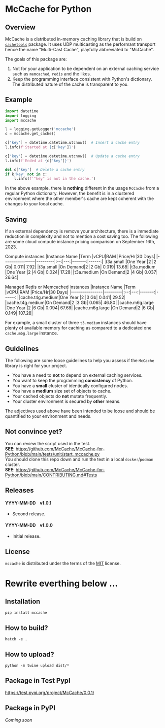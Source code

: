 # McCache for Python

## Overview
McCache is a distributed in-memory caching library that is build on [`cachetools`](https://pypi.org/project/cachetools/) package.
It uses UDP multicasting as the performant transport hence the name "Multi-Cast Cache", playfully abbreviated to "McCache".

The goals of this package are:
1. Not for your application to be dependent on an external caching service such as `memcached`, `redis` and the likes.
2. Keep the programming interface consistent with Python's dictionary.  The distributed nature of the cache is transparent to you.

## Example
```python
import datetime
import logging
import mccache

l = logging.getLogger('mccache')
c = mccache.get_cache()

c['key'] = datetime.datetime.utcnow()  # Insert a cache entry
l.info(f'Started at {c['key']}')

c['key'] = datetime.datetime.utcnow()  # Update a cache entry
l.info(f'Ended at {c['key']}')

del c['key']  # Delete a cache entry
if k'key' not in c:
    l.info(f'"key" is not in the cache.')
```
In the above example, there is **nothing** different in the usage `McCache` from a regular Python dictionary.  However, the benefit is in a clustered environment where the other member's cache are kept coherent with the changes to your local cache.

## Saving
If an external dependency is remove your architecture, there is a immediate reduction in complexity and not to mention a cost saving too.  The following are some cloud compute instance pricing comparison on September 16th, 2023.

Compute instances
|Instance Name   |Term     |vCPU|RAM |Price/Hr|30 Days|
|----------------|---------|:--:|---:|-------:|------:|
|t3a.small       |One Year |2   |2 Gb|   0.011|   7.92|
|t3a.small       |On Demand|2   |2 Gb|   0.019|  13.68|
|t3a.medium      |One Year |2   |4 Gb|   0.024|  17.28|
|t3a.medium      |On Demand|2   |4 Gb|   0.037|  26.64|

Managed Redis or Memcached instances
|Instance Name   |Term     |vCPU|RAM |Price/Hr|30 Days|
|----------------|---------|:--:|---:|-------:|------:|
|cache.t4g.medium|One Year |2   |3 Gb|   0.041|  29.52|
|cache.t4g.medium|On Demand|2   |3 Gb|   0.065|  46.80|
|cache.m6g.large |One Year |2   |6 Gb|   0.094|  67.68|
|cache.m6g.large |On Demand|2   |6 Gb|   0.149| 107.28|

For example, a small cluster of three `t3.medium` instances should have plenty of available memory for caching as compared to a dedicated one `cache.m6g.large` instance.

## Guidelines
The following are some loose guidelines to help you assess if the `McCache` library is right for your project.

* You have a need to **not** to depend on external caching services.
* You want to keep the programming **consistency** of Python.
* You have a **small** cluster of identically configured nodes.
* You have a **medium** size set of objects to cache.
* Your cached objects do **not** mutate frequently.
* Your cluster environment is secured by **other** means.

The adjectives used above have been intended to be loose and should be quantified to your environment and needs.

## Not convince yet?
You can review the script used in the test.<br>
**SEE**: https://github.com/McCache/McCache-for-Python/blob/main/tests/unit/start_mccache.py<br>
You should clone this repo down and run the test in a local `docker`/`podman` cluster.<br>
**SEE**: https://github.com/McCache/McCache-for-Python/blob/main/CONTRIBUTING.md#Tests

## Releases
#### YYYY-MM-DD &nbsp;&nbsp; v1.0.1
* Second release.
#### YYYY-MM-DD &nbsp;&nbsp; v1.0.0
* Initial release.

## License 
`mccache` is distributed under the terms of the [MIT](https://spdx.org/licenses/MIT.html) license.

# Rewrite everthing below ...
## Installation

```console
pip install mccache
```

## How to build?
`hatch -e .`

## How to upload?
`python -m twine upload dist/*`

## Package in Test PypI
https://test.pypi.org/project/McCache/0.0.1/

## Package in PyPI
_Coming soon_

